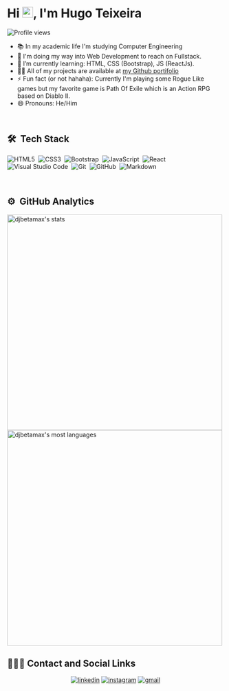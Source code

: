 <!--<img align="right" height="590em" src="https://raw.githubusercontent.com/gist/maykbrito/618ef18e3bbb7cdfd200f3a4fc1aabc6/raw/201d47c76006c99fe0dc55ea92e76bdca5537f08/githubcard.svg"> -->
<h1 align="left">Hi <img src="https://raw.githubusercontent.com/kaueMarques/kaueMarques/master/hi.gif" width="25px">, I'm Hugo Teixeira
</h1><img src="https://komarev.com/ghpvc/?username=djbetamax&amp;color=yellow" alt="Profile views">

* 📚 In my academic life I'm studying Computer Engineering
* 🔭 I'm doing my way into Web Development to reach on Fullstack.
* 🌱 I’m currently learning: HTML, CSS (Bootstrap), JS (ReactJs).
* 👨‍💻 All of my projects are available at [my Github portifolio](https://github.com/Djbetamax/Projetos)
* ⚡ Fun fact (or not hahaha): Currently I'm playing some Rogue Like games but my favorite game is Path Of Exile which is an Action RPG based on Diablo II.
* 😄 Pronouns: He/Him

<br>

## 🛠  Tech Stack

![HTML5](https://img.shields.io/badge/html5-%23E34F26.svg?style=for-the-badge&logo=html5&logoColor=white)&nbsp;
![CSS3](https://img.shields.io/badge/css3-%231572B6.svg?style=for-the-badge&logo=css3&logoColor=white)&nbsp;
![Bootstrap](https://img.shields.io/badge/bootstrap-%23563D7C.svg?style=for-the-badge&logo=bootstrap&logoColor=white)&nbsp;
![JavaScript](https://img.shields.io/badge/javascript-%23323330.svg?style=for-the-badge&logo=javascript&logoColor=%23F7DF1E)&nbsp;
![React](https://img.shields.io/badge/react-%2320232a.svg?style=for-the-badge&logo=react&logoColor=%2361DAFB)&nbsp;
![Visual Studio Code](https://img.shields.io/badge/Visual%20Studio%20Code-0078d7.svg?style=for-the-badge&logo=visual-studio-code&logoColor=white)&nbsp;
![Git](https://img.shields.io/badge/git-%23F05033.svg?style=for-the-badge&logo=git&logoColor=white)&nbsp;
![GitHub](https://img.shields.io/badge/github-%23121011.svg?style=for-the-badge&logo=github&logoColor=white)&nbsp;
![Markdown](https://img.shields.io/badge/markdown-%23000000.svg?style=for-the-badge&logo=markdown&logoColor=white)&nbsp;

<!-- I'm about to learn these
![C++](https://img.shields.io/badge/c++-%2300599C.svg?style=for-the-badge&logo=c%2B%2B&logoColor=white)&nbsp;;
![PostgreSQL](https://img.shields.io/badge/postgres-%23316192.svg?style=for-the-badge&logo=postgresql&logoColor=white)&nbsp;
![SQLite](https://img.shields.io/badge/sqlite-%2307405e.svg?style=for-the-badge&logo=sqlite&logoColor=white)&nbsp;
![MongoDB](https://img.shields.io/badge/MongoDB-%234ea94b.svg?style=for-the-badge&logo=mongodb&logoColor=white)&nbsp;
![NodeJS](https://img.shields.io/badge/node.js-6DA55F?style=for-the-badge&logo=node.js&logoColor=white)&nbsp;
![Ajax](https://img.shields.io/badge/-Ajax(JQuery)-05122A?style=flat&logo=Jquery)&nbsp;
![NPM](https://img.shields.io/badge/NPM-%23000000.svg?style=for-the-badge&logo=npm&logoColor=white)&nbsp;
-->

<br>

## ⚙️  GitHub Analytics

<img width="500" src="https://github-readme-stats.vercel.app/api?username=Djbetamax&amp;theme=vision-friendly-dark&amp;line_height=20&amp;show_icons=true&amp;include_all_commits=true" alt="djbetamax's stats">
<img width="500" src="https://github-readme-stats.vercel.app/api/top-langs/?username=anuraghazra&amp;layout=compact&amp;theme=vision-friendly-dark" alt="djbetamax's most languages">

<br>

## 👨🏽‍🦲 Contact and Social Links
<p align="center">
  <a href="www.linkedin.com/in/8dev" target="blank"><img src="https://img.shields.io/badge/8Dev-%230077B5.svg?style=for-the-badge&logo=linkedin&logoColor=white" alt="linkedin"></a>
  <a href="https://www.instagram.com/hugo_8dev/" target="blank"><img src="https://img.shields.io/badge/8Dev-%23E34F26.svg?style=for-the-badge&logo=Instagram&logoColor=white" alt="instagram"></a>
  <a href="mailto:hugots23@gmail.com" target="blank"><img src="https://img.shields.io/badge/Gmail-D14836?style=for-the-badge&logo=gmail&logoColor=white" alt="gmail"></a>
</p>
